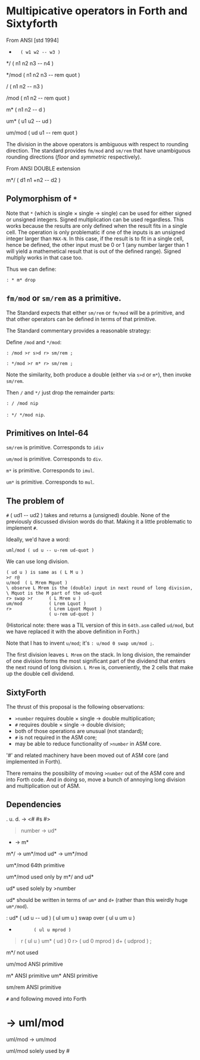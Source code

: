 # Multipicative operators in Forth and Sixtyforth

From ANSI [std 1994]

*       ( w1 w2 -- w3 )

*/      ( n1 n2 n3 -- n4 )

*/mod   ( n1 n2 n3 -- rem quot )

/       ( n1 n2 -- n3 )

/mod    ( n1 n2 -- rem quot )

m*      ( n1 n2 -- d )

um*     ( u1 u2 -- ud )

um/mod  ( ud u1 -- rem quot )

The division in the above operators is ambiguous
with respect to rounding direction.
The standard provides `fm/mod` and `sm/rem` that have
unambiguous rounding directions
(_floor_ and _symmetric_ respectively).

From ANSI DOUBLE extension

m*/     ( d1 n1 +n2 -- d2 )

## Polymorphism of `*`

Note that `*` (which is single × single → single)
can be used for either signed or unsigned integers.
Signed multiplication can be used regardless.
This works because
the results are only defined when the result fits in a single cell.
The operation is only problematic if one of the inputs
is an unsigned integer larger than `MAX-N`.
In this case, if the result is to fit in a single cell,
hence be defined,
the other input must be 0 or 1
(any number larger than 1 will yield a mathemetical result
that is out of the defined range).
Signed multiply works in that case too.

Thus we can define:

`: * m* drop`

## `fm/mod` or `sm/rem` as a primitive.

The Standard expects that
either `sm/rem` or `fm/mod` will be a primitive,
and that other operators can be defined
in terms of that primitive.

The Standard commentary provides a reasonable strategy:

Define `/mod` and `*/mod`:

`: /mod >r s>d r> sm/rem ;`

`: */mod >r m* r> sm/rem ;`

Note the similarity, both produce a double
(either via `s>d` or `m*`), then invoke `sm/rem`.

Then `/` and `*/` just drop the remainder parts:

`: / /mod nip`

`: */ */mod nip`.

## Primitives on Intel-64

`sm/rem` is primitive.
Corresponds to `idiv`

`um/mod` is primitive.
Corresponds to `div`.

`m*` is primitive.
Corresponds to `imul`.

`um*` is primitive.
Corresponds to `mul`.

## The problem of #

`#` ( ud1 -- ud2 ) takes and returns a (unsigned) double.
None of the previously discussed division words do that.
Making it a little problematic to implement `#`.

Ideally, we'd have a word:

`uml/mod ( ud u -- u-rem ud-quot )`

We can use long division.

```
( ud u ) is same as ( L M u )
>r r@
u/mod  ( L Mrem Mquot )
\ observe L Mrem is the (double) input in next round of long division,
\ Mquot is the M part of the ud-quot
r> swap >r      ( L Mrem u )
um/mod          ( Lrem Lquot )
r>              ( Lrem Lquot Mquot )
                ( u-rem ud-quot )
```

(Historical note: there was a TIL version of this
in `64th.asm` called `ud/mod`,
but we have replaced it with the above definition in Forth.)

Note that I has to invent `u/mod`;
it's `: u/mod 0 swap um/mod ;`.

The first division leaves `L Mrem` on the stack.
In long division,
the remainder of one division forms the most significant part
of the dividend that enters the next round of long division.
`L Mrem` is, conveniently,
the 2 cells that make up the double cell dividend.

## SixtyForth

The thrust of this proposal is the following observations:

- `>number` requires double × single → double multiplication;
- `#` requires double × single → double division;
- both of those operations are unusual (not standard);
- `#` is not required in the ASM core;
- may be able to reduce functionality of `>number` in ASM core.

'#' and related machinery have been moved out of ASM core
(and implemented in Forth).

There remains the possibility of moving
`>number` out of the ASM core and into Forth code.
And in doing so, move a bunch of
annoying long division and multiplication out of ASM.

## Dependencies


. u. d. -> <# #s #>

>number -> ud*

* -> m*

m*/ -> um*/mod
ud* -> um*/mod

um*/mod 64th primitive

um*/mod used only by m*/ and ud*

ud* used solely by >number

ud* should be written in terms of `um*` and `d+`
(rather than this weirdly huge `um*/mod`).

: ud* ( ud u -- ud )
   ( ul um u )
   swap over    ( ul u um u )
   *            ( ul u mprod )
   >r           ( ul u )
   um*          ( ud )
   0 r>         ( ud 0 mprod )
   d+           ( udprod )
;

m*/ not used

um/mod ANSI primitive

m* ANSI primitive
um* ANSI primitive

sm/rem ANSI primitive

`#` and following moved into Forth

# -> uml/mod

uml/mod -> um/mod

uml/mod solely used by #

